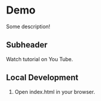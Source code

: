 # Demo

Some description!

## Subheader

Watch tutorial on You Tube.



## Local Development

1. Open index.html in your browser.
